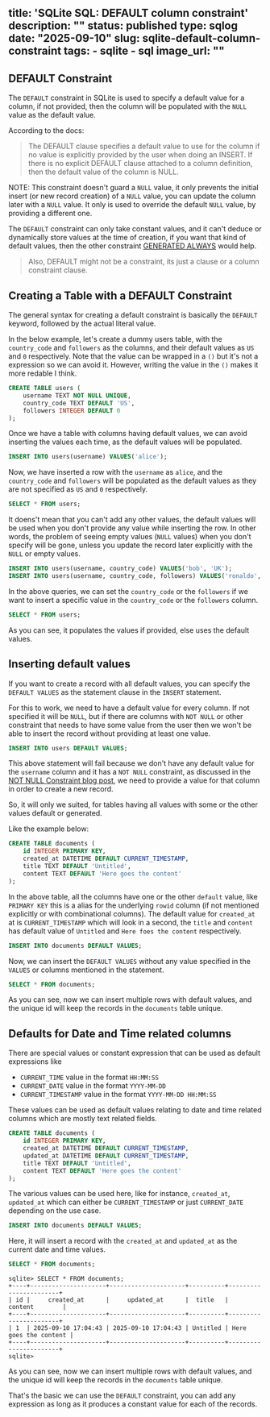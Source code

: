 title: 'SQLite SQL: DEFAULT column constraint'
description: ""
status: published
type: sqlog
date: "2025-09-10"
slug: sqlite-default-column-constraint
tags:
    - sqlite
    - sql
image_url: ""
---

## DEFAULT Constraint

The `DEFAULT` constraint in SQLite is used to specify a default value for a column, if not provided, then the column will be populated with the `NULL` value as the default value. 

According to the docs:

> The DEFAULT clause specifies a default value to use for the column if no value is explicitly provided by the user when doing an INSERT. If there is no explicit DEFAULT clause attached to a column definition, then the default value of the column is NULL. 

NOTE: This constraint doesn't guard a `NULL` value, it only prevents the initial insert (or new record creation) of a `NULL` value, you can update the column later with a `NULL` value. It only is used to override the default `NULL` value, by providing a different one.

The `DEFAULT` constraint can only take constant values, and it can't deduce or dynamically store values at the time of creation, if you want that kind of default values, then the other constraint [GENERATED ALWAYS](https://sqlite.org/lang_createtable.html#the_generated_always_as_clause) would help.

> Also, DEFAULT might not be a constraint, its just a clause or a column constraint clause.

## Creating a Table with a DEFAULT Constraint

The general syntax for creating a default constraint is basically the `DEFAULT` keyword, followed by the actual literal value.

In the below example, let's create a dummy users table, with the `country_code` and `followers` as the columns, and their default values as `US` and `0` respectively. Note that the value can be wrapped in a `()` but it's not a expression so we can avoid it. However, writing the value in the `()` makes it more redable I think.

```sql
CREATE TABLE users (
    username TEXT NOT NULL UNIQUE,
    country_code TEXT DEFAULT 'US',
    followers INTEGER DEFAULT 0
);
```

Once we have a table with columns having default values, we can avoid inserting the values each time, as the default values will be populated.

```sql
INSERT INTO users(username) VALUES('alice');
```

Now, we have inserted a row with the `username` as `alice`, and the `country_code` and `followers` will be populated as the default values as they are not specified as `US` and `0` respectively.

```sql 
SELECT * FROM users;
```

It doens't mean that you can't add any other values, the default values will be used when you don't provide any value while inserting the row. In other words, the problem of seeing empty values (`NULL` values) when you don't specify will be gone, unless you update the record later explicitly with the `NULL` or empty values.

```sql
INSERT INTO users(username, country_code) VALUES('bob', 'UK');
INSERT INTO users(username, country_code, followers) VALUES('ronaldo', 'PT', 100000);
```

In the above queries, we can set the `country_code` or the `followers` if we want to insert a specific value in the `country_code` or the `followers` column. 

```sql
SELECT * FROM users;
```
As you can see, it populates the values if provided, else uses the default values.


## Inserting default values 

If you want to create a record with all default values, you can specify the `DEFAULT VALUES` as the statement clause in the `INSERT` statement.

For this to work, we need to have a default value for every column. If not specified it will be `NULL`, but if there are columns with `NOT NULL` or other constraint that needs to have some value from the user then we won't be able to insert the record without providing at least one value.

```sql
INSERT INTO users DEFAULT VALUES;
```
This above statement will fail because we don't have any default value for the `username` column and it has a `NOT NULL` constraint, as discussed in the [NOT NULL Constraint blog post](https://www.meetgor.com/sqlog/sqlite-not-null-column-constraint/), we need to provide a value for that column in order to create a new record.

So, it will only we suited, for tables having all values with some or the other values default or generated.

Like the example below:

```sql
CREATE TABLE documents (
    id INTEGER PRIMARY KEY,
    created_at DATETIME DEFAULT CURRENT_TIMESTAMP,
    title TEXT DEFAULT 'Untitled',
    content TEXT DEFAULT 'Here goes the content'
);
```

In the above table, all the columns have one or the other `default` value, like `PRIMARY KEY` this is a alias for the underlying `rowid` column (if not mentioned explicitly or with combinational columns). The default value for `created_at` at is `CURRENT_TIMESTAMP` which will look in a second, the `title` and `content` has default value of `Untitled` and `Here foes the content` respectively.

```sql
INSERT INTO documents DEFAULT VALUES;
```

Now, we can insert the `DEFAULT VALUES` without any value specified in the `VALUES` or columns mentioned in the statement.

```sql
SELECT * FROM documents;
```

As you can see, now we can insert multiple rows with default values, and the unique id will keep the records in the `documents` table unique.

## Defaults for Date and Time related columns

There are special values or constant expression that can be used as default expressions like 

- `CURRENT_TIME`  value in the format `HH:MM:SS`
- `CURRENT_DATE` value in the format `YYYY-MM-DD`
- `CURRENT_TIMESTAMP` value in the format `YYYY-MM-DD HH:MM:SS`

These values can be used as default values relating to date and time related columns which are mostly text related fields.

```sql
CREATE TABLE documents (
    id INTEGER PRIMARY KEY,
    created_at DATETIME DEFAULT CURRENT_TIMESTAMP,
    updated_at DATETIME DEFAULT CURRENT_TIMESTAMP,
    title TEXT DEFAULT 'Untitled',
    content TEXT DEFAULT 'Here goes the content'
);
```

The various values can be used here, like for instance, `created_at`, `updated_at` which can either be `CURRENT_TIMESTAMP` or just `CURRENT_DATE` depending on the use case.

```sql
INSERT INTO documents DEFAULT VALUES;
```

Here, it will insert a record with the `created_at` and `updated_at` as the current date and time values.

```sql
SELECT * FROM documents;
```

```
sqlite> SELECT * FROM documents;
+----+---------------------+---------------------+----------+-----------------------+
| id |     created_at      |     updated_at      |  title   |        content        |
+----+---------------------+---------------------+----------+-----------------------+
| 1  | 2025-09-10 17:04:43 | 2025-09-10 17:04:43 | Untitled | Here goes the content |
+----+---------------------+---------------------+----------+-----------------------+
sqlite>
```

As you can see, now we can insert multiple rows with default values, and the unique id will keep the records in the `documents` table unique.

That's the basic we can use the `DEFAULT` constraint, you can add any expression as long as it produces a constant value for each of the records.
 
